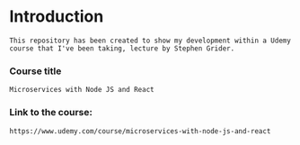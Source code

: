 
# Introduction  

    This repository has been created to show my development within a Udemy course that I've been taking, lecture by Stephen Grider.

### Course title 
    
    Microservices with Node JS and React


### Link to the course: 
    
    https://www.udemy.com/course/microservices-with-node-js-and-react

